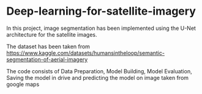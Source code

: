 # Deep-learning-for-satellite-imagery
In this project, image segmentation has been implemented using the U-Net architecture for the satellite images.

The dataset has been taken from https://www.kaggle.com/datasets/humansintheloop/semantic-segmentation-of-aerial-imagery

The code consists of Data Preparation, Model Building, Model Evaluation, Saving the model in drive and predicting the model on image taken from google maps


